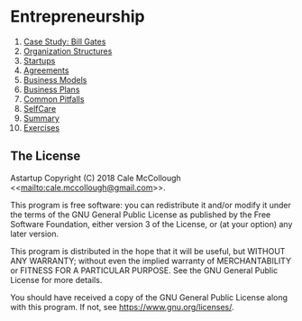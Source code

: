 # Entrepreneurship

1. [Case Study: Bill Gates](case_study_bill_gates.md)
1. [Organization Structures](organization_structures.md)
1. [Startups](startups.md)
1. [Agreements](agreements.md)
1. [Business Models](business_models.md)
1. [Business Plans](business_plans.md)
1. [Common Pitfalls](common_pitfalls.md)
1. [SelfCare](selfcare.md)
1. [Summary](summary.md)
1. [Exercises](exercises.md)

## The License

Astartup Copyright (C) 2018 Cale McCollough <<[mailto:cale.mccollough@gmail.com](cale.mccollough@gmail.com)>>.

This program is free software: you can redistribute it and/or modify it under the terms of the GNU General Public License as published by the Free Software Foundation, either version 3 of the License, or (at your option) any later version.

This program is distributed in the hope that it will be useful, but WITHOUT ANY WARRANTY; without even the implied warranty of MERCHANTABILITY or FITNESS FOR A PARTICULAR PURPOSE. See the GNU General Public License for more details.

You should have received a copy of the GNU General Public License along with this program.  If not, see <https://www.gnu.org/licenses/>.
